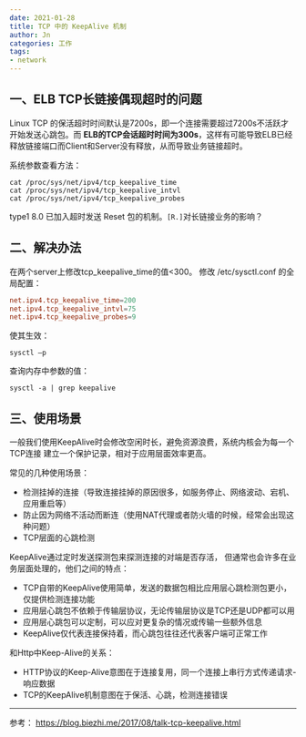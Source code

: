 ```yaml
---
date: 2021-01-28
title: TCP 中的 KeepAlive 机制
author: Jn
categories: 工作
tags: 
- network
---
```



## 一、ELB TCP长链接偶现超时的问题
Linux TCP 的保活超时时间默认是7200s，即一个连接需要超过7200s不活跃才开始发送心跳包。而 **ELB的TCP会话超时时间为300s**，这样有可能导致ELB已经释放链接端口而Client和Server没有释放，从而导致业务链接超时。

系统参数查看方法：
```shell
cat /proc/sys/net/ipv4/tcp_keepalive_time
cat /proc/sys/net/ipv4/tcp_keepalive_intvl
cat /proc/sys/net/ipv4/tcp_keepalive_probes
```
type1 8.0 已加入超时发送 Reset 包的机制。`[R.]`对长链接业务的影响？

## 二、解决办法
在两个server上修改tcp_keepalive_time的值<300。
修改 /etc/sysctl.conf 的全局配置：
```conf
net.ipv4.tcp_keepalive_time=200
net.ipv4.tcp_keepalive_intvl=75
net.ipv4.tcp_keepalive_probes=9
```

使其生效：
```shell
sysctl –p
```

查询内存中参数的值：
```shell
sysctl -a | grep keepalive
```

## 三、使用场景
一般我们使用KeepAlive时会修改空闲时长，避免资源浪费，系统内核会为每一个TCP连接 建立一个保护记录，相对于应用层面效率更高。

常见的几种使用场景：

- 检测挂掉的连接（导致连接挂掉的原因很多，如服务停止、网络波动、宕机、应用重启等）
- 防止因为网络不活动而断连（使用NAT代理或者防火墙的时候，经常会出现这种问题）
- TCP层面的心跳检测

KeepAlive通过定时发送探测包来探测连接的对端是否存活， 但通常也会许多在业务层面处理的，他们之间的特点：

- TCP自带的KeepAlive使用简单，发送的数据包相比应用层心跳检测包更小，仅提供检测连接功能
- 应用层心跳包不依赖于传输层协议，无论传输层协议是TCP还是UDP都可以用
- 应用层心跳包可以定制，可以应对更复杂的情况或传输一些额外信息
- KeepAlive仅代表连接保持着，而心跳包往往还代表客户端可正常工作

和Http中Keep-Alive的关系：
- HTTP协议的Keep-Alive意图在于连接复用，同一个连接上串行方式传递请求-响应数据
- TCP的KeepAlive机制意图在于保活、心跳，检测连接错误


<hr>

参考：
https://blog.biezhi.me/2017/08/talk-tcp-keepalive.html

